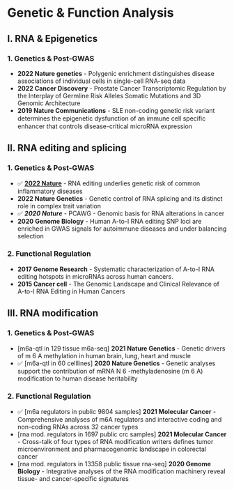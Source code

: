 # Genetic & Function Analysis

## I. RNA & Epigenetics

### **1. Genetics & Post-GWAS**

* **2022 Nature genetics** - Polygenic enrichment distinguishes disease associations of individual cells in single-cell RNA-seq data
* **2022 Cancer Discovery** - Prostate Cancer Transcriptomic Regulation by the Interplay of Germline Risk Alleles Somatic Mutations and 3D Genomic Architecture
* **2019 Nature Communications** - SLE non-coding genetic risk variant determines the epigenetic dysfunction of an immune cell speciﬁc enhancer that controls disease-critical microRNA expression

## II. RNA editing and splicing

### 1. Genetics & Post-GWAS

* ✅ [**2022 Nature**](https://pubmed.ncbi.nlm.nih.gov/35922514/) - RNA editing underlies genetic risk of common inflammatory diseases
* **2022 Nature Genetics** - Genetic control of RNA splicing and its distinct role in complex trait variation
* ✅  _**2020 Nature**_ - PCAWG - Genomic basis for RNA alterations in cancer
* **2020 Genome Biology** - Human A-to-I RNA editing SNP loci are enriched in GWAS signals for autoimmune diseases and under balancing selection

### 2. Functional Regulation

* **2017 Genome Research** - Systematic characterization of A-to-I RNA editing hotspots in microRNAs across human cancers. &#x20;
* **2015 Cancer cell** - The Genomic Landscape and Clinical Relevance of A-to-I RNA Editing in Human Cancers&#x20;

## III. RNA modification

### 1. Genetics & Post-GWAS

* \[m6a-qtl in 129 tissue m6a-seq] **2021 Nature Genetics** - Genetic drivers of m 6 A methylation in human brain, lung, heart and muscle
* ✅ \[m6a-qtl in 60 celllines] **2020 Nature Genetics** - Genetic analyses support the contribution of mRNA N 6 -methyladenosine (m 6 A) modification to human disease heritability

### 2. Functional Regulation

* ✅ \[m6a regulators in public 9804 samples] **2021 Molecular Cancer** - Comprehensive analyses of m6A regulators and interactive coding and non-coding RNAs across 32 cancer types
* \[rna mod. regulators in 1697 public crc samples] **2021 Molecular Cancer** - Cross-talk of four types of RNA modification writers defines tumor microenvironment and pharmacogenomic landscape in colorectal cancer
* \[rna mod. regulators in 13358 public tissue rna-seq] **2020 Genome Biology** - Integrative analyses of the RNA modification machinery reveal tissue- and cancer-specific signatures

